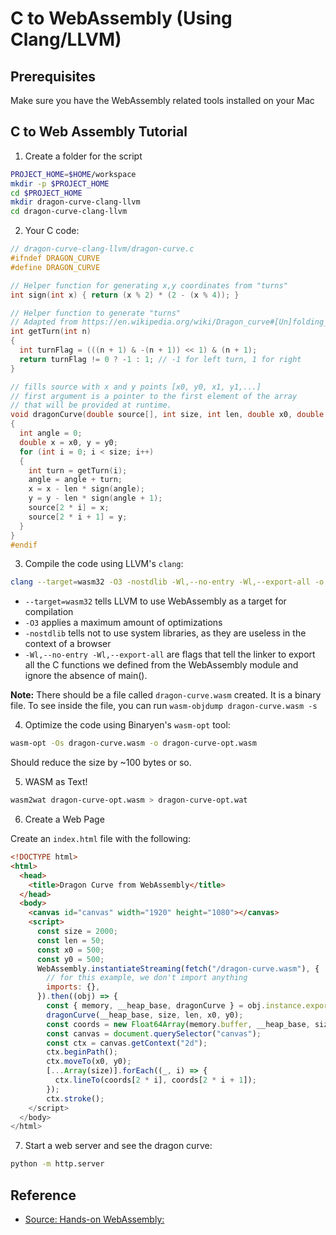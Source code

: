 # C to WebAssembly (Using Clang/LLVM)

## Prerequisites

Make sure you have the WebAssembly related tools installed on your Mac

## C to Web Assembly Tutorial

1. Create a folder for the script

```bash
PROJECT_HOME=$HOME/workspace
mkdir -p $PROJECT_HOME
cd $PROJECT_HOME
mkdir dragon-curve-clang-llvm
cd dragon-curve-clang-llvm
```

2. Your C code:

```c
// dragon-curve-clang-llvm/dragon-curve.c
#ifndef DRAGON_CURVE
#define DRAGON_CURVE

// Helper function for generating x,y coordinates from "turns"
int sign(int x) { return (x % 2) * (2 - (x % 4)); }

// Helper function to generate "turns"
// Adapted from https://en.wikipedia.org/wiki/Dragon_curve#[Un]folding_the_dragon
int getTurn(int n)
{
  int turnFlag = (((n + 1) & -(n + 1)) << 1) & (n + 1);
  return turnFlag != 0 ? -1 : 1; // -1 for left turn, 1 for right
}

// fills source with x and y points [x0, y0, x1, y1,...]
// first argument is a pointer to the first element of the array
// that will be provided at runtime.
void dragonCurve(double source[], int size, int len, double x0, double y0)
{
  int angle = 0;
  double x = x0, y = y0;
  for (int i = 0; i < size; i++)
  {
    int turn = getTurn(i);
    angle = angle + turn;
    x = x - len * sign(angle);
    y = y - len * sign(angle + 1);
    source[2 * i] = x;
    source[2 * i + 1] = y;
  }
}
#endif
```

3. Compile the code using LLVM's `clang`:

```bash
clang --target=wasm32 -O3 -nostdlib -Wl,--no-entry -Wl,--export-all -o dragon-curve.wasm dragon-curve.c
```

- `--target=wasm32` tells LLVM to use WebAssembly as a target for compilation
- `-O3` applies a maximum amount of optimizations
- `-nostdlib` tells not to use system libraries, as they are useless in the context of a browser
- `-Wl,--no-entry -Wl,--export-all` are flags that tell the linker to export all the C functions we defined from the WebAssembly module and ignore the absence of main().

**Note:**
There should be a file called `dragon-curve.wasm` created. It is a binary file. To see inside the file, you can run `wasm-objdump dragon-curve.wasm -s`

4. Optimize the code using Binaryen's `wasm-opt` tool:

```bash
wasm-opt -Os dragon-curve.wasm -o dragon-curve-opt.wasm
```

Should reduce the size by ~100 bytes or so.

5. WASM as Text!

```bash
wasm2wat dragon-curve-opt.wasm > dragon-curve-opt.wat
```

6. Create a Web Page

Create an `index.html` file with the following:

```html
<!DOCTYPE html>
<html>
  <head>
    <title>Dragon Curve from WebAssembly</title>
  </head>
  <body>
    <canvas id="canvas" width="1920" height="1080"></canvas>
    <script>
      const size = 2000;
      const len = 50;
      const x0 = 500;
      const y0 = 500;
      WebAssembly.instantiateStreaming(fetch("/dragon-curve.wasm"), {
        // for this example, we don't import anything
        imports: {},
      }).then((obj) => {
        const { memory, __heap_base, dragonCurve } = obj.instance.exports;
        dragonCurve(__heap_base, size, len, x0, y0);
        const coords = new Float64Array(memory.buffer, __heap_base, size);
        const canvas = document.querySelector("canvas");
        const ctx = canvas.getContext("2d");
        ctx.beginPath();
        ctx.moveTo(x0, y0);
        [...Array(size)].forEach((_, i) => {
          ctx.lineTo(coords[2 * i], coords[2 * i + 1]);
        });
        ctx.stroke();
    </script>
  </body>
</html>
```

7. Start a web server and see the dragon curve:

```bash
python -m http.server
```

## Reference

- [Source: Hands-on WebAssembly:](https://evilmartians.com/chronicles/hands-on-webassembly-try-the-basics)
